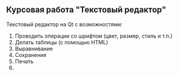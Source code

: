 ## Курсовая работа "Текстовый редактор"
Текстовый редактор на Qt с возможностями:
1. Проводить операции со шрифтом (цвет, размер, стиль и т.п.)
2. Делать таблицы (с помощью HTML)
3. Выравнивание
4. Сохранения
5. Печать
6.
